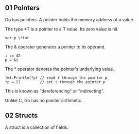 ## 01 Pointers

Go has pointers. A pointer holds the memory address of a value.

The type \*T is a pointer to a T value. Its zero value is nil.

	var p \*int
The & operator generates a pointer to its operand.

	i := 42
	p = &i

The * operator denotes the pointer's underlying value.

	fmt.Println(*p) // read i through the pointer p
	*p = 21         // set i through the pointer p

This is known as "dereferencing" or "indirecting".

Unlike C, Go has no pointer arithmetic.


## 02 Structs

A struct is a collection of fields.
